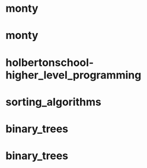 # monty
# monty
# holbertonschool-higher_level_programming
# sorting_algorithms
# binary_trees
# binary_trees
